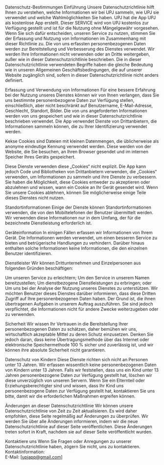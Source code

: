 Datenschutz-Bestimmungen
Einführung
Unsere Datenschutzrichtlinie hilft Ihnen zu verstehen, welche Informationen wir bei UPJ sammeln, wie UPJ sie verwendet und welche Wahlmöglichkeiten Sie haben. UPJ hat die App UPJ als kostenlose App erstellt. Dieser SERVICE wird von UPJ kostenlos zur Verfügung gestellt und ist für die Nutzung ohne Mängelgewähr vorgesehen. Wenn Sie sich dafür entscheiden, unseren Service zu nutzen, stimmen Sie der Erfassung und Nutzung von Informationen im Zusammenhang mit dieser Richtlinie zu. Die von uns erfassten personenbezogenen Daten werden zur Bereitstellung und Verbesserung des Dienstes verwendet. Wir werden Ihre Informationen nicht verwenden oder an Dritte weitergeben, außer wie in dieser Datenschutzrichtlinie beschrieben.
Die in dieser Datenschutzrichtlinie verwendeten Begriffe haben die gleiche Bedeutung wie in unseren Allgemeinen Geschäftsbedingungen, die auf unserer Website zugänglich sind, sofern in dieser Datenschutzrichtlinie nicht anders definiert.

Erfassung und Verwendung von Informationen
Für eine bessere Erfahrung bei der Nutzung unseres Dienstes können wir von Ihnen verlangen, dass Sie uns bestimmte personenbezogene Daten zur Verfügung stellen, einschließlich, aber nicht beschränkt auf Benutzername, E-Mail-Adresse, Geschlecht, Standort, Bilder. Die von uns angeforderten Informationen werden von uns gespeichert und wie in dieser Datenschutzrichtlinie beschrieben verwendet.
Die App verwendet Dienste von Drittanbietern, die Informationen sammeln können, die zu Ihrer Identifizierung verwendet werden.

Kekse
Cookies sind Dateien mit kleinen Datenmengen, die üblicherweise als anonyme eindeutige Kennung verwendet werden. Diese werden von der Website, die Sie besuchen, an Ihren Browser gesendet und im internen Speicher Ihres Geräts gespeichert.

Diese Dienste verwenden diese „Cookies“ nicht explizit. Die App kann jedoch Code und Bibliotheken von Drittanbietern verwenden, die „Cookies“ verwenden, um Informationen zu sammeln und ihre Dienste zu verbessern. Sie haben die Möglichkeit, diese Cookies entweder zu akzeptieren oder abzulehnen und wissen, wann ein Cookie an Ihr Gerät gesendet wird. Wenn Sie unsere Cookies ablehnen, können Sie möglicherweise einige Teile dieses Dienstes nicht nutzen.

Standortinformationen
Einige der Dienste können Standortinformationen verwenden, die von den Mobiltelefonen der Benutzer übermittelt werden. Wir verwenden diese Informationen nur in dem Umfang, der für die bezeichnete Dienstleistung erforderlich ist.

Geräteinformation
In einigen Fällen erfassen wir Informationen von Ihrem Gerät. Die Informationen werden verwendet, um einen besseren Service zu bieten und betrügerische Handlungen zu verhindern. Darüber hinaus enthalten solche Informationen keine Informationen, die den einzelnen Benutzer identifizieren.

Dienstleister
Wir können Drittunternehmen und Einzelpersonen aus folgenden Gründen beschäftigen:

Um unseren Service zu erleichtern;
Um den Service in unserem Namen bereitzustellen;
Um dienstbezogene Dienstleistungen zu erbringen; oder
Um uns bei der Analyse der Nutzung unseres Dienstes zu unterstützen.
Wir möchten Benutzer dieses Dienstes darüber informieren, dass diese Dritten Zugriff auf Ihre personenbezogenen Daten haben. Der Grund ist, die ihnen übertragenen Aufgaben in unserem Auftrag auszuführen. Sie sind jedoch verpflichtet, die Informationen nicht für andere Zwecke weiterzugeben oder zu verwenden.

Sicherheit
Wir wissen Ihr Vertrauen in die Bereitstellung Ihrer personenbezogenen Daten zu schätzen, daher bemühen wir uns, wirtschaftlich akzeptable Mittel zu deren Schutz einzusetzen. Denken Sie jedoch daran, dass keine Übertragungsmethode über das Internet oder elektronische Speichermethode 100 % sicher und zuverlässig ist, und wir können ihre absolute Sicherheit nicht garantieren.

Datenschutz von Kindern
Diese Dienste richten sich nicht an Personen unter 13 Jahren. Wir erfassen wissentlich keine personenbezogenen Daten von Kindern unter 13 Jahren. Falls wir feststellen, dass uns ein Kind unter 13 Jahren personenbezogene Daten zur Verfügung gestellt hat, löschen wir diese unverzüglich von unseren Servern. Wenn Sie ein Elternteil oder Erziehungsberechtigter sind und wissen, dass Ihr Kind uns personenbezogene Daten zur Verfügung gestellt hat, kontaktieren Sie uns bitte, damit wir die erforderlichen Maßnahmen ergreifen können.

Änderungen an dieser Datenschutzrichtlinie
Wir können unsere Datenschutzrichtlinie von Zeit zu Zeit aktualisieren. Es wird daher empfohlen, diese Seite regelmäßig auf Änderungen zu überprüfen. Wir werden Sie über alle Änderungen informieren, indem wir die neue Datenschutzrichtlinie auf dieser Seite veröffentlichen. Diese Änderungen treten sofort in Kraft, nachdem sie auf dieser Seite veröffentlicht wurden.

Kontaktiere uns
Wenn Sie Fragen oder Anregungen zu unserer Datenschutzrichtlinie haben, zögern Sie nicht, uns zu kontaktieren.
Kontaktinformation:  
E-Mail: [upjapp@gmail.com]
